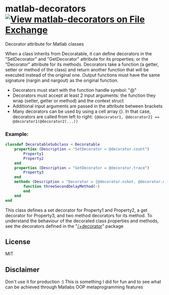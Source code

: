# matlab-decorators [![View matlab-decorators on File Exchange](https://www.mathworks.com/matlabcentral/images/matlab-file-exchange.svg)](https://www.mathworks.com/matlabcentral/fileexchange/134771-matlab-decorators)

Decorator attribute for Matlab classes

When a class inherits from Decoratable, it can define decorators in the  "SetDecorator" and "GetDecorator" attribute for its properties; or the "Decorator" attribute for its methods. 
Decorators take a function (a getter, setter or method of the class) and return another function that will be executed instead of the original one. Output functions must have the same signature (nargin and nargout) as the original function.

- Decorators must start with the function handle symbol: "@"
- Decorators must accept at least 2 input arguments: the function they wrap (setter, getter or method) and the context struct
- Additional input arguments are passed in the attribute between brackets
- Many decorators can be used by using a cell array {}. In that case, decorators are called from left to right:
 `{@decorator1, @decorator2} == @decorator1(@decorator2(...))`

### Example:
```MATLAB
classdef DecoratableSubclass < Decoratable
    properties (Description = "SetDecorator = @decorator.count")
        Property1
        Property2
    end
    properties (Description = "GetDecorator = @decorator.trace")
        Property3
    end
    methods (Description = "Decorator = {@decorator.nshot, @decorator.delay(3)}")
        function threeSecondDelayMethod(~)
        end
    end
end
```

This class defines a set decorator for Property1 and Property2, a get decorator for Property3, and two method decorators for its method. To understand the behaviour of the decorated class properties and methods, see the decorators defined in the "[/+decorator](https://github.com/LordTumnus/matlab-decorators/tree/main/%2Bdecorator)" package

## License
MIT
## Disclaimer 
Don't use it for production :) This is something I did for fun and to see what can be achieved through Matlabs OOP metaprogramming features



